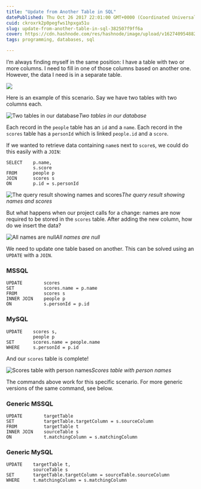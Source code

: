 ```yaml
---
title: "Update from Another Table in SQL"
datePublished: Thu Oct 26 2017 22:01:00 GMT+0000 (Coordinated Universal Time)
cuid: ckroxrk2p0pegfws1hpxga51u
slug: update-from-another-table-in-sql-382507f9ff6a
cover: https://cdn.hashnode.com/res/hashnode/image/upload/v1627409548826/D-9Gc1akf.jpeg
tags: programming, databases, sql

---
```



I’m always finding myself in the same position: I have a table with two or more columns. I need to fill in one of those columns based on another one. However, the data I need is in a separate table.

![](https://cdn.hashnode.com/res/hashnode/image/upload/v1627409540889/ZC7BXBMVO.jpeg)

Here is an example of this scenario. Say we have two tables with two columns each.

![Two tables in our database](https://cdn.hashnode.com/res/hashnode/image/upload/v1627409542856/RiHLJeTn_.png)*Two tables in our database*

Each record in the `people` table has an `id` and a `name`. Each record in the `scores` table has a `personId` which is linked `people.id` and a `score`.

If we wanted to retrieve data containing `name`s next to `score`s, we could do this easily with a `JOIN`:

```
SELECT    p.name,
          s.score
FROM      people p
JOIN      scores s
ON        p.id = s.personId
```


![The query result showing names and scores](https://cdn.hashnode.com/res/hashnode/image/upload/v1627409544347/7YrNHxFWp.png)*The query result showing names and scores*

But what happens when our project calls for a change: names are now required to be stored in the `scores` table. After adding the new column, how do we insert the data?

![All names are null](https://cdn.hashnode.com/res/hashnode/image/upload/v1627409545801/0W4HRKKXo.png)*All names are null*

We need to update one table based on another. This can be solved using an `UPDATE` with a `JOIN`.

### MSSQL

```
UPDATE        scores
SET           scores.name = p.name
FROM          scores s
INNER JOIN    people p
ON            s.personId = p.id
```


### MySQL

```
UPDATE    scores s,
          people p
SET       scores.name = people.name
WHERE     s.personId = p.id
```


And our `scores` table is complete!

![Scores table with person names](https://cdn.hashnode.com/res/hashnode/image/upload/v1627409547208/2HHZiW8ND.png)*Scores table with person names*

The commands above work for this specific scenario. For more generic versions of the same command, see below.

### Generic MSSQL

```
UPDATE        targetTable
SET           targetTable.targetColumn = s.sourceColumn
FROM          targetTable t
INNER JOIN    sourceTable s
ON            t.matchingColumn = s.matchingColumn
```


### Generic MySQL

```
UPDATE    targetTable t,
          sourceTable s
SET       targetTable.targetColumn = sourceTable.sourceColumn
WHERE     t.matchingColumn = s.matchingColumn
```
